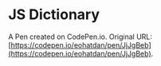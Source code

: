 # JS Dictionary

A Pen created on CodePen.io. Original URL: [https://codepen.io/eohatdan/pen/JjJgBeb](https://codepen.io/eohatdan/pen/JjJgBeb).


